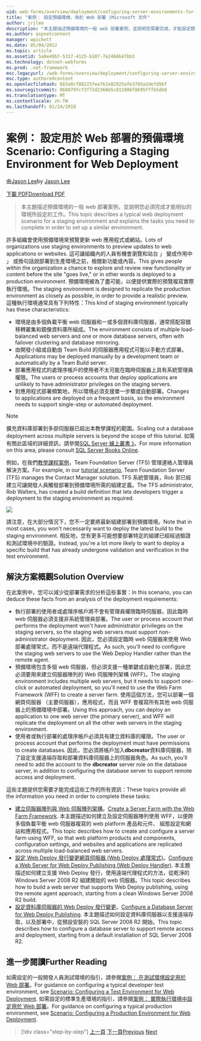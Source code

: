 ```yaml
---
uid: web-forms/overview/deployment/configuring-server-environments-for-web-deployment/scenario-configuring-a-staging-environment-for-web-deployment
title: "案例： 設定預備環境，用於 Web 部署 |Microsoft 文件"
author: jrjlee
description: "本主題描述預備環境的一般 web 部署案例，並說明您需要完成，才能設定類似 env 工作..."
ms.author: aspnetcontent
manager: wpickett
ms.date: 05/04/2012
ms.topic: article
ms.assetid: 5a8e49b7-5317-4125-b107-7e2466b47bb3
ms.technology: dotnet-webforms
ms.prod: .net-framework
msc.legacyurl: /web-forms/overview/deployment/configuring-server-environments-for-web-deployment/scenario-configuring-a-staging-environment-for-web-deployment
msc.type: authoredcontent
ms.openlocfilehash: 683a0cf88225fee762e82925afe3785a2defd5bf
ms.sourcegitcommit: 060879fcf3f73d2366b5c811986f8695fff65db8
ms.translationtype: MT
ms.contentlocale: zh-TW
ms.lasthandoff: 01/24/2018
---
```

<a name="scenario-configuring-a-staging-environment-for-web-deployment"></a><span data-ttu-id="9b48a-103">案例： 設定用於 Web 部署的預備環境</span><span class="sxs-lookup"><span data-stu-id="9b48a-103">Scenario: Configuring a Staging Environment for Web Deployment</span></span>
====================
<span data-ttu-id="9b48a-104">由[Jason Lee](https://github.com/jrjlee)</span><span class="sxs-lookup"><span data-stu-id="9b48a-104">by [Jason Lee](https://github.com/jrjlee)</span></span>

[<span data-ttu-id="9b48a-105">下載 PDF</span><span class="sxs-lookup"><span data-stu-id="9b48a-105">Download PDF</span></span>](https://msdnshared.blob.core.windows.net/media/MSDNBlogsFS/prod.evol.blogs.msdn.com/CommunityServer.Blogs.Components.WeblogFiles/00/00/00/63/56/8130.DeployingWebAppsInEnterpriseScenarios.pdf)

> <span data-ttu-id="9b48a-106">本主題描述預備環境的一般 web 部署案例，並說明您必須完成才能相似的環境所設定的工作。</span><span class="sxs-lookup"><span data-stu-id="9b48a-106">This topic describes a typical web deployment scenario for a staging environment and explains the tasks you need to complete in order to set up a similar environment.</span></span>


<span data-ttu-id="9b48a-107">許多組織會使用預備環境來預覽更新 web 應用程式或網站。</span><span class="sxs-lookup"><span data-stu-id="9b48a-107">Lots of organizations use staging environments to preview updates to web applications or websites.</span></span> <span data-ttu-id="9b48a-108">這可讓組織內的人員有機會瀏覽和站台 」 變成作用中 」 或換句話說部署到生產環境之前，檢閱新功能或內容。</span><span class="sxs-lookup"><span data-stu-id="9b48a-108">This gives people within the organization a chance to explore and review new functionality or content before the site "goes live," or in other words is deployed to a production environment.</span></span> <span data-ttu-id="9b48a-109">預備環境被為了盡可能，以便提供實際的預覽複寫實際執行環境。</span><span class="sxs-lookup"><span data-stu-id="9b48a-109">The staging environment is designed to replicate the production environment as closely as possible, in order to provide a realistic preview.</span></span> <span data-ttu-id="9b48a-110">這種執行環境通常具有下列特性：</span><span class="sxs-lookup"><span data-stu-id="9b48a-110">This kind of staging environment typically has these characteristics:</span></span>

- <span data-ttu-id="9b48a-111">環境是由多個負載平衡 web 伺服器和一或多個資料庫伺服器，通常搭配容錯移轉叢集和鏡像資料庫所組成。</span><span class="sxs-lookup"><span data-stu-id="9b48a-111">The environment consists of multiple load-balanced web servers and one or more database servers, often with failover clustering and database mirroring.</span></span>
- <span data-ttu-id="9b48a-112">由開發小組或自動由 Team Build 的伺服器應用程式可能以手動方式部署。</span><span class="sxs-lookup"><span data-stu-id="9b48a-112">Applications may be deployed manually by a development team or automatically by a Team Build server.</span></span>
- <span data-ttu-id="9b48a-113">部署應用程式的處理序帳戶的使用者不太可能在臨時伺服器上具有系統管理員權限。</span><span class="sxs-lookup"><span data-stu-id="9b48a-113">The users or process accounts that deploy applications are unlikely to have administrator privileges on the staging servers.</span></span>
- <span data-ttu-id="9b48a-114">對應用程式部署頻繁地，所以環境必須支援單一步驟或自動部署。</span><span class="sxs-lookup"><span data-stu-id="9b48a-114">Changes to applications are deployed on a frequent basis, so the environment needs to support single-step or automated deployment.</span></span>

> [!NOTE]
> <span data-ttu-id="9b48a-115">擴充資料庫部署到多部伺服器已超出本教學課程的範圍。</span><span class="sxs-lookup"><span data-stu-id="9b48a-115">Scaling out a database deployment across multiple servers is beyond the scope of this tutorial.</span></span> <span data-ttu-id="9b48a-116">如需有關此區域的詳細資訊，請參閱[SQL Server 線上叢書 》](https://technet.microsoft.com/library/ms130214.aspx)。</span><span class="sxs-lookup"><span data-stu-id="9b48a-116">For more information on this area, please consult [SQL Server Books Online](https://technet.microsoft.com/library/ms130214.aspx).</span></span>


<span data-ttu-id="9b48a-117">例如，在我們[教學課程案例](../deploying-web-applications-in-enterprise-scenarios/enterprise-web-deployment-scenario-overview.md)，Team Foundation Server (TFS) 管理連絡人管理員解決方案。</span><span class="sxs-lookup"><span data-stu-id="9b48a-117">For example, in our [tutorial scenario](../deploying-web-applications-in-enterprise-scenarios/enterprise-web-deployment-scenario-overview.md), Team Foundation Server (TFS) manages the Contact Manager solution.</span></span> <span data-ttu-id="9b48a-118">TFS 系統管理員，Rob 郭已經建立可讓開發人員觸發部署到預備環境所需的組建定義。</span><span class="sxs-lookup"><span data-stu-id="9b48a-118">The TFS administrator, Rob Walters, has created a build definition that lets developers trigger a deployment to the staging environment as required.</span></span>

![](scenario-configuring-a-staging-environment-for-web-deployment/_static/image1.png)

<span data-ttu-id="9b48a-119">請注意，在大部分情況下，您不一定要將最新組建部署到預備環境。</span><span class="sxs-lookup"><span data-stu-id="9b48a-119">Note that in most cases, you won't necessarily want to deploy the latest build to the staging environment.</span></span> <span data-ttu-id="9b48a-120">相反地，您有更多可能想要部署特定的組建已經經過驗證和測試環境中的驗證。</span><span class="sxs-lookup"><span data-stu-id="9b48a-120">Instead, you're a lot more likely to want to deploy a specific build that has already undergone validation and verification in the test environment.</span></span>

## <a name="solution-overview"></a><span data-ttu-id="9b48a-121">解決方案概觀</span><span class="sxs-lookup"><span data-stu-id="9b48a-121">Solution Overview</span></span>

<span data-ttu-id="9b48a-122">在此案例中，您可以減少從部署需求的分析這些事實：</span><span class="sxs-lookup"><span data-stu-id="9b48a-122">In this scenario, you can deduce these facts from an analysis of the deployment requirements:</span></span>

- <span data-ttu-id="9b48a-123">執行部署的使用者或處理序帳戶將不會有管理員權限臨時伺服器，因此臨時 web 伺服器必須支援非系統管理員部署。</span><span class="sxs-lookup"><span data-stu-id="9b48a-123">The user or process account that performs the deployment won't have administrator privileges on the staging servers, so the staging web servers must support non-administrator deployment.</span></span> <span data-ttu-id="9b48a-124">因此，您必須設定臨時 web 伺服器來使用 Web 部署處理常式，而不是遠端代理程式。</span><span class="sxs-lookup"><span data-stu-id="9b48a-124">As such, you'll need to configure the staging web servers to use the Web Deploy Handler rather than the remote agent.</span></span>
- <span data-ttu-id="9b48a-125">預備環境包含多個 web 伺服器，但必須支援一種單鍵或自動化部署，因此您必須要用來建立伺服器陣列的 Web 伺服陣列架構 (WFF)。</span><span class="sxs-lookup"><span data-stu-id="9b48a-125">The staging environment includes multiple web servers, but it needs to support one-click or automated deployment, so you'll need to use the Web Farm Framework (WFF) to create a server farm.</span></span> <span data-ttu-id="9b48a-126">使用這個方法，您可以部署一個網頁伺服器 （主要伺服器），應用程式，而且 WFF 會複寫所有其他 web 伺服器上的預備環境中部署。</span><span class="sxs-lookup"><span data-stu-id="9b48a-126">Using this approach, you can deploy an application to one web server (the primary server), and WFF will replicate the deployment on all the other web servers in the staging environment.</span></span>
- <span data-ttu-id="9b48a-127">使用者或執行部署的處理序帳戶必須具有建立資料庫的權限。</span><span class="sxs-lookup"><span data-stu-id="9b48a-127">The user or process account that performs the deployment must have permissions to create databases.</span></span> <span data-ttu-id="9b48a-128">因此，您必須將帳戶加入**dbcreator**資料庫伺服器，除了設定支援遠端存取和部署資料庫伺服器上的伺服器角色。</span><span class="sxs-lookup"><span data-stu-id="9b48a-128">As such, you'll need to add the account to the **dbcreator** server role on the database server, in addition to configuring the database server to support remote access and deployment.</span></span>

<span data-ttu-id="9b48a-129">這些主題提供您需要才能完成這些工作的所有資訊：</span><span class="sxs-lookup"><span data-stu-id="9b48a-129">These topics provide all the information you need in order to complete these tasks:</span></span>

- <span data-ttu-id="9b48a-130">[建立伺服器陣列與 Web 伺服陣列架構](creating-a-server-farm-with-the-web-farm-framework.md)。</span><span class="sxs-lookup"><span data-stu-id="9b48a-130">[Create a Server Farm with the Web Farm Framework](creating-a-server-farm-with-the-web-farm-framework.md).</span></span> <span data-ttu-id="9b48a-131">本主題描述如何建立及設定伺服器陣列使用 WFF，以便跨多個負載平衡 web 伺服器複寫的 web platform 產品和元件、 組態設定和網站和應用程式。</span><span class="sxs-lookup"><span data-stu-id="9b48a-131">This topic describes how to create and configure a server farm using WFF, so that web platform products and components, configuration settings, and websites and applications are replicated across multiple load-balanced web servers.</span></span>
- <span data-ttu-id="9b48a-132">[設定 Web Deploy 發行變更網頁伺服器 (Web Deploy 處理常式)](configuring-a-web-server-for-web-deploy-publishing-web-deploy-handler.md)。</span><span class="sxs-lookup"><span data-stu-id="9b48a-132">[Configure a Web Server for Web Deploy Publishing (Web Deploy Handler)](configuring-a-web-server-for-web-deploy-publishing-web-deploy-handler.md).</span></span> <span data-ttu-id="9b48a-133">本主題描述如何建立支援 Web Deploy 發行，使用遠端代理程式的方法，從乾淨的 Windows Server 2008 R2 組建開始的 web 伺服器。</span><span class="sxs-lookup"><span data-stu-id="9b48a-133">This topic describes how to build a web server that supports Web Deploy publishing, using the remote agent approach, starting from a clean Windows Server 2008 R2 build.</span></span>
- <span data-ttu-id="9b48a-134">[設定資料庫伺服器的 Web Deploy 發行變更](configuring-a-database-server-for-web-deploy-publishing.md)。</span><span class="sxs-lookup"><span data-stu-id="9b48a-134">[Configure a Database Server for Web Deploy Publishing](configuring-a-database-server-for-web-deploy-publishing.md).</span></span> <span data-ttu-id="9b48a-135">本主題描述如何設定資料庫伺服器以支援遠端存取，以及部署中，從預設安裝的 SQL Server 2008 R2 開始。</span><span class="sxs-lookup"><span data-stu-id="9b48a-135">This topic describes how to configure a database server to support remote access and deployment, starting from a default installation of SQL Server 2008 R2.</span></span>

## <a name="further-reading"></a><span data-ttu-id="9b48a-136">進一步閱讀</span><span class="sxs-lookup"><span data-stu-id="9b48a-136">Further Reading</span></span>

<span data-ttu-id="9b48a-137">如需設定的一般開發人員測試環境的指引，請參閱[案例： 在測試環境設定用於 Web 部署](scenario-configuring-a-test-environment-for-web-deployment.md)。</span><span class="sxs-lookup"><span data-stu-id="9b48a-137">For guidance on configuring a typical developer test environment, see [Scenario: Configuring a Test Environment for Web Deployment](scenario-configuring-a-test-environment-for-web-deployment.md).</span></span> <span data-ttu-id="9b48a-138">如需設定的標準生產環境的指引，請參閱[案例： 實際執行環境中設定用於 Web 部署](scenario-configuring-a-production-environment-for-web-deployment.md)。</span><span class="sxs-lookup"><span data-stu-id="9b48a-138">For guidance on configuring a typical production environment, see [Scenario: Configuring a Production Environment for Web Deployment](scenario-configuring-a-production-environment-for-web-deployment.md).</span></span>

>[!div class="step-by-step"]
<span data-ttu-id="9b48a-139">[上一頁](scenario-configuring-a-test-environment-for-web-deployment.md)
[下一頁](scenario-configuring-a-production-environment-for-web-deployment.md)</span><span class="sxs-lookup"><span data-stu-id="9b48a-139">[Previous](scenario-configuring-a-test-environment-for-web-deployment.md)
[Next](scenario-configuring-a-production-environment-for-web-deployment.md)</span></span>
